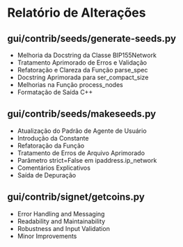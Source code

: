 # Relatório de Alterações

## gui/contrib/seeds/generate-seeds.py
- Melhoria da Docstring da Classe BIP155Network
- Tratamento Aprimorado de Erros e Validação
- Refatoração e Clareza da Função parse_spec
- Docstring Aprimorada para ser_compact_size
- Melhorias na Função process_nodes
- Formatação de Saída C++

## gui/contrib/seeds/makeseeds.py
- Atualização do Padrão de Agente de Usuário
- Introdução da Constante
- Refatoração da Função
- Tratamento de Erros de Arquivo Aprimorado
- Parâmetro strict=False em ipaddress.ip_network
- Comentários Explicativos
- Saída de Depuração

## gui/contrib/signet/getcoins.py
- Error Handling and Messaging
- Readability and Maintainability
- Robustness and Input Validation
- Minor Improvements